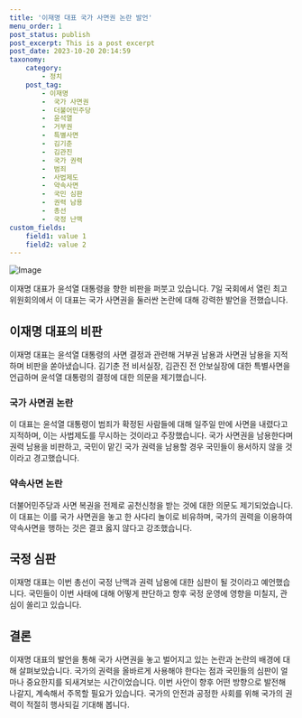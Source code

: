 ```yaml
---
title: '이재명 대표 국가 사면권 논란 발언'
menu_order: 1
post_status: publish
post_excerpt: This is a post excerpt
post_date: 2023-10-20 20:14:59
taxonomy:
    category:
        - 정치
    post_tag:
        - 이재명
        -  국가 사면권
        -  더불어민주당
        -  윤석열
        -  거부권
        -  특별사면
        -  김기춘
        -  김관진
        -  국가 권력
        -  범죄
        -  사법제도
        -  약속사면
        -  국민 심판
        -  권력 남용
        -  총선
        -  국정 난맥
custom_fields:
    field1: value 1
    field2: value 2
---
```


![Image](https://imgnews.pstatic.net/image/666/2024/02/07/0000033106_001_20240207133005659.jpg?type=w647)


이재명 대표가 윤석열 대통령을 향한 비판을 퍼붓고 있습니다. 7일 국회에서 열린 최고위원회의에서 이 대표는 국가 사면권을 둘러싼 논란에 대해 강력한 발언을 전했습니다.

## 이재명 대표의 비판

이재명 대표는 윤석열 대통령의 사면 결정과 관련해 거부권 남용과 사면권 남용을 지적하며 비판을 쏟아냈습니다. 김기춘 전 비서실장, 김관진 전 안보실장에 대한 특별사면을 언급하며 윤석열 대통령의 결정에 대한 의문을 제기했습니다.

### 국가 사면권 논란

이 대표는 윤석열 대통령이 범죄가 확정된 사람들에 대해 일주일 만에 사면을 내렸다고 지적하며, 이는 사법제도를 무시하는 것이라고 주장했습니다. 국가 사면권을 남용한다며 권력 남용을 비판하고, 국민이 맡긴 국가 권력을 남용할 경우 국민들이 용서하지 않을 것이라고 경고했습니다.

### 약속사면 논란

더불어민주당과 사면 복권을 전제로 공천신청을 받는 것에 대한 의문도 제기되었습니다. 이 대표는 이를 국가 사면권을 놓고 한 사다리 놀이로 비유하며, 국가의 권력을 이용하여 약속사면을 행하는 것은 결코 옳지 않다고 강조했습니다.

## 국정 심판

이재명 대표는 이번 총선이 국정 난맥과 권력 남용에 대한 심판이 될 것이라고 예언했습니다. 국민들이 이번 사태에 대해 어떻게 판단하고 향후 국정 운영에 영향을 미칠지, 관심이 쏠리고 있습니다.

## 결론

이재명 대표의 발언을 통해 국가 사면권을 놓고 벌어지고 있는 논란과 논란의 배경에 대해 살펴보았습니다. 국가의 권력을 올바르게 사용해야 한다는 점과 국민들의 심판이 얼마나 중요한지를 되새겨보는 시간이었습니다. 이번 사안이 향후 어떤 방향으로 발전해 나갈지, 계속해서 주목할 필요가 있습니다. 국가의 안전과 공정한 사회를 위해 국가의 권력이 적절히 행사되길 기대해 봅니다.

